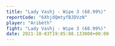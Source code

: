 ```yaml
---
title: "Lady Vashj - Wipe 3 (68.99%)"
reportCode: "6XhjdQmtyfBJDVzN"
player: "Aribèth"
fight: "Lady Vashj - Wipe 3 (68.99%)"
date: 2021-10-03T19:05:08.133000+00:00
---
```

